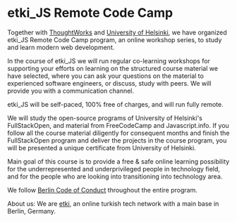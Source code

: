 # etki_JS Remote Code Camp

Together with [ThoughtWorks](https://www.thoughtworks.com) and [University of Helsinki](https://www.helsinki.fi/en), we have organized etki_JS Remote Code Camp program, an online workshop series, to study and learn modern web development. 

In the course of etki_JS we will run regular co-learning workshops for supporting your efforts on learning on the structured course material we have selected, where you can ask your questions on the material to experienced software engineers, or discuss, study with peers. We will provide you with a communication channel.

etki_JS will be self-paced, 100% free of charges, and will run fully remote.

We will study the open-source programs of University of Helsinki's FullStackOpen, and material from FreeCodeCamp and Javascript.info. If you follow all the course material diligently for consequent months and finish the FullStackOpen program and deliver the projects in the course program, you will be presented a unique certificate from University of Helsinki. 

Main goal of this course is to provide a free & safe online learning possibility for the underrepresented and underprivileged people in technology field, and for the people who are looking into transitioning into technology area.

We follow [Berlin Code of Conduct](https://berlincodeofconduct.org/) throughout the entire program.

About us: We are [etki](https://www.etki.io), an online turkish tech network with a main base in Berlin, Germany. 
